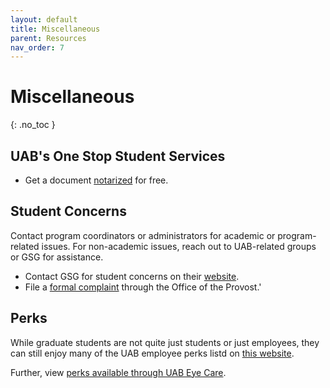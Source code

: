 ```yaml
---
layout: default
title: Miscellaneous
parent: Resources
nav_order: 7
---
```


# Miscellaneous

{: .no_toc }

## UAB's One Stop Student Services

- Get a document [notarized](https://www.uab.edu/one-stop/student-resources/notary-services) for free.

## Student Concerns

Contact program coordinators or administrators for academic or program-related issues. For non-academic issues, reach out to UAB-related groups or GSG for assistance.

- Contact GSG for student concerns on their [website](https://www.uab.edu/gsg/contact-us).
- File a [formal complaint](https://www.uab.edu/one-stop/policies/complaint-policy) through the Office of the Provost.'

## Perks

While graduate students are not quite just students or just employees, they can still enjoy many of the UAB employee perks listd on [this website](https://uab.edu/humanresources/home/benefits/perks).

Further, view [perks available through UAB Eye Care](https://www.uab.edu/optometry/home/uab-eye-care/uab-student-and-employee-perks). 
